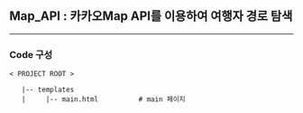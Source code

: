 ## Map_API  : 카카오Map API를 이용하여 여행자 경로 탐색 

--------------------------------------------

 
### Code 구성

```
< PROJECT ROOT >
 
   |-- templates    
   |     |-- main.html          # main 페이지 
   
```
